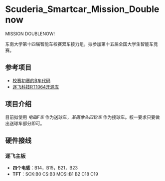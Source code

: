 # Scuderia_Smartcar_Mission_Doublenow

MISSION DOUBLENOW!

东南大学第十四届智能车校赛双车接力组，拟参加第十五届全国大学生智能车竞赛。

## 参考项目

- [校赛初赛的B车代码](https://github.com/Sciroccogti/Smartcar-on-Mount-Haruna)
- [逐飞科技RT1064开源库](https://gitee.com/seekfree/RT1064_Library)

## 项目介绍

目前拟使用 *电磁F车* 作为送球车，*某摄像头四轮车* 作为接球车。校一要求只要做出送球车部分即可。

## 硬件接线

### 逐飞主板

- **四个电感**：B14，B15，B21，B23
- **TFT**：SCK:B0 CS:B3 MOSI:B1 B2 C18 C19